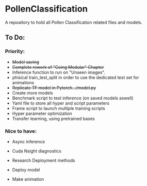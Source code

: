 # PollenClassification
A repoaitory to hold all Pollen Classification related files and models.

## To Do:

### Priority:
- ~~Model saving~~
- ~~Complete rework of "Going Modular" Chapter~~
- Inference function to run on "Unseen images".
- phisical train_test_split in order to use the dedicated test set for animations
- ~~Replicate TF model in Pytorch.../model.py~~
- Create more models
- Benchmark script to test inference (on saved models aswell)
- Yaml file to store all hyper and script parameters
- Frame script to launch multiple training scripts
- Hyper parameter optimization
- Transfer learning, using pretrained bases

### Nice to have:
- Async inference
- Cuda Nsight diagnostics
- Research Deployment methods
- Deploy model
- Make animation

    <!-- def load_model(self):
        pass

    def save_model(self):
        pass

    def train_model(self):
        pass

    def test_model(self):
        pass

    def predict(self):
        pass

    def evaluate(self):
        pass

    def visualize(self):
        pass

    def interpret(self):
        pass

    def explain(self):
        pass

    def deploy(self):
        pass

    def monitor(self):
        pass

    def optimize(self):
        pass

    def tune(self):
        pass

    def debug(self):
        pass

    def profile(self):
        pass

    def compare(self):
        pass -->